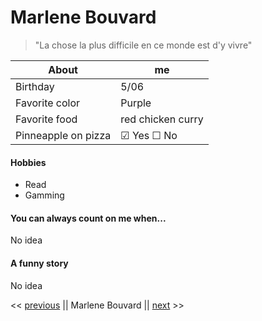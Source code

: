 # Marlene Bouvard #

>"La chose la plus difficile en ce monde est d'y vivre"


About  | me
--- | ---
Birthday | 5/06
Favorite color | Purple
Favorite food | red chicken curry
Pinneapple on pizza |  &#9745; Yes &#9744; No

#### Hobbies ####

* Read
* Gamming

#### You can always count on me when... ####

No idea

#### A funny story  ####

No idea

<<  [previous](https://github.com/SemihBk) ||  Marlene Bouvard  || [next](your-project-name/tree/master/your-subfolder) >>

